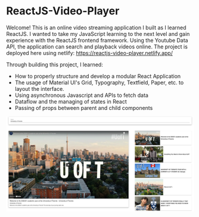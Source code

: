 # ReactJS-Video-Player

Welcome! This is an online video streaming application I built as I learned ReactJS. I wanted to take my JavaScript learning to the next level and gain experience with the ReactJS frontend framework. Using the Youtube Data API, the application can search and playback videos online. The project is deployed here using netlify: https://reactjs-video-player.netlify.app/

Through building this project, I learned:

- How to properly structure and develop a modular React Application
- The usage of Material UI's Grid, Typography, Textfield, Paper, etc. to layout the interface.
- Using asynchronous Javascript and APIs to fetch data
- Dataflow and the managing of states in React
- Passing of props between parent and child components

![alt text](https://github.com/Stephenwang3801/ReactJS-Video-Player/blob/main/img/Screenshot.png)
